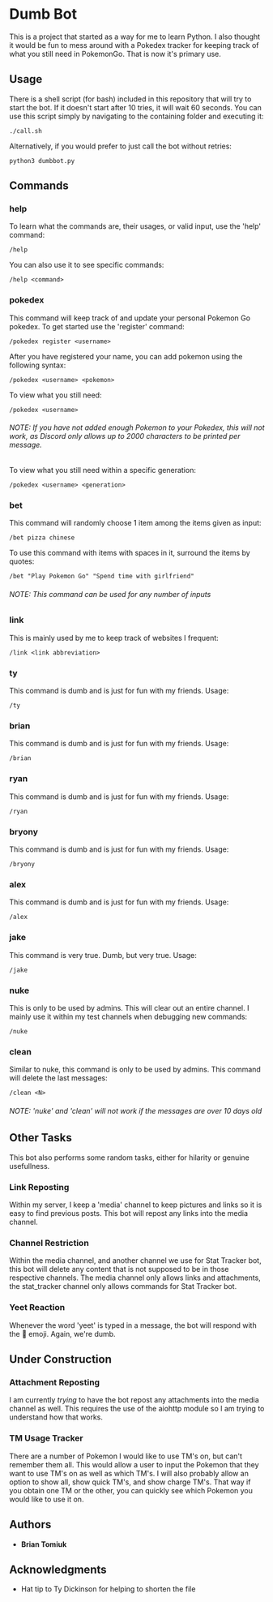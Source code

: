 # Dumb Bot

This is a project that started as a way for me to learn Python. I also thought it would be fun to mess around with a Pokedex tracker for keeping track of what you still need in PokemonGo. That is now it's primary use.

## Usage

There is a shell script (for bash) included in this repository that will try to start the bot. If it doesn't start after 10 tries, it will wait 60 seconds. You can use this script simply by navigating to the containing folder and executing it:
```
./call.sh
```

Alternatively, if you would prefer to just call the bot without retries:
```
python3 dumbbot.py
```

## Commands

### help

To learn what the commands are, their usages, or valid input, use the 'help' command:
```
/help
```

You can also use it to see specific commands:
```
/help <command>
```

### pokedex

This command will keep track of and update your personal Pokemon Go pokedex. To get started use the 'register' command:
```
/pokedex register <username>
```

After you have registered your name, you can add pokemon using the following syntax:
```
/pokedex <username> <pokemon>
```

To view what you still need:
```
/pokedex <username>
```
###### NOTE: If you have not added enough Pokemon to your Pokedex, this will not work, as Discord only allows up to 2000 characters to be printed per message.

To view what you still need within a specific generation:
```
/pokedex <username> <generation>
```

### bet

This command will randomly choose 1 item among the items given as input:
```
/bet pizza chinese
```

To use this command with items with spaces in it, surround the items by quotes:
```
/bet "Play Pokemon Go" "Spend time with girlfriend"
```

###### NOTE: This command can be used for any number of inputs

### link

This is mainly used by me to keep track of websites I frequent:
```
/link <link abbreviation>
```

### ty

This command is dumb and is just for fun with my friends. Usage:
```
/ty
```

### brian

This command is dumb and is just for fun with my friends. Usage:
```
/brian
```

### ryan

This command is dumb and is just for fun with my friends. Usage:
```
/ryan
```

### bryony

This command is dumb and is just for fun with my friends. Usage:
```
/bryony
```

### alex

This command is dumb and is just for fun with my friends. Usage:
```
/alex
```

### jake

This command is very true. Dumb, but very true. Usage:
```
/jake
```

### nuke

This is only to be used by admins. This will clear out an entire channel. I mainly use it within my test channels when debugging new commands:
```
/nuke
```

### clean

Similar to nuke, this command is only to be used by admins. This command will delete the last <N> messages:
```
/clean <N>
```

###### NOTE: 'nuke' and 'clean' will not work if the messages are over 10 days old

## Other Tasks

This bot also performs some random tasks, either for hilarity or genuine usefullness.

### Link Reposting

Within my server, I keep a 'media' channel to keep pictures and links so it is easy to find previous posts. This bot will repost any links into the media channel.

### Channel Restriction

Within the media channel, and another channel we use for Stat Tracker bot, this bot will delete any content that is not supposed to be in those respective channels. The media channel only allows links and attachments, the stat_tracker channel only allows commands for Stat Tracker bot.

### Yeet Reaction

Whenever the word 'yeet' is typed in a message, the bot will respond with the :eyes: emoji. Again, we're dumb.

## Under Construction

### Attachment Reposting

I am currently *trying* to have the bot repost any attachments into the media channel as well. This requires the use of the aiohttp module so I am trying to understand how that works.

### TM Usage Tracker

There are a number of Pokemon I would like to use TM's on, but can't remember them all. This would allow a user to input the Pokemon that they want to use TM's on as well as which TM's. I will also probably allow an option to show all, show quick TM's, and show charge TM's. That way if you obtain one TM or the other, you can quickly see which Pokemon you would like to use it on.

## Authors

* **Brian Tomiuk**

## Acknowledgments

* Hat tip to Ty Dickinson for helping to shorten the file

